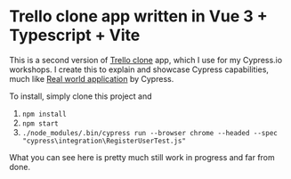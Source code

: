 # Trello clone app written in Vue 3 + Typescript + Vite

This is a second version of [Trello clone](https://github.com/filiphric/trelloapp) app, which I use for my Cypress.io workshops. I create this to explain and showcase Cypress capabilities, much like [Real world application](https://github.com/cypress-io/cypress-realworld-app) by Cypress.

To install, simply clone this project and

1. `npm install`
2. `npm start`
3. `./node_modules/.bin/cypress run --browser chrome --headed --spec "cypress\integration\RegisterUserTest.js"`

What you can see here is pretty much still work in progress and far from done.
